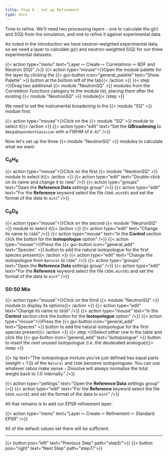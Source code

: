 ```yaml
---
title: Step 6 - Set up Refinement
type: docs
---
```



Time to refine. We'll need two processing layers - one to calculate the g(r) and S(Q) from the simulation, and one to refine it against experimental data.

As noted in the introduction we have neutron-weighted experimental data, so we need a layer to calculate g(r) and neutron-weighted S(Q) for our three experimental datasets:

{{< action type="menu" text="Layer &#8680; Create &#8680; Correlations &#8680; RDF and Neutron S(Q)" />}}
{{< action type="mouse">}}Open the module palette for the layer by clicking the {{< gui-button icon="general_palette" text="Show Palette" >}} button at the bottom left of the tab{{< /action >}}
{{< step >}}Drag two additional {{< module "NeutronSQ" >}} modules from the _Correlation Functions_ category to the module list, placing them after the existing {{< module "NeutronSQ" >}} module{{< /step >}}

We need to set the instrumental broadening in the {{< module "SQ" >}} module first:

{{< action type="mouse">}}Click on the {{< module "SQ" >}} module to select it{{< /action >}}
{{< action type="edit" text="Set the **QBroadening** to `OmegaDependentGaussian` with a FWHM of `0.02`" />}}

Now let's set up the three {{< module "NeutronSQ" >}} modules to calculate what we want:

### C<sub>6</sub>H<sub>6</sub>

{{< action type="mouse">}}Click on the first {{< module "NeutronSQ" >}} module to select it{{< /action >}}
{{< action type="edit" text="Double-click on its name and change it to `C6H6`" />}}
{{< action type="groups" text="Open the **Reference Data** settings group" />}}
{{< action type="edit" text="For the **Reference** keyword select the file `C6H6.mint01` and set the format of the data to `mint`" />}}


### C<sub>6</sub>D<sub>6</sub>

{{< action type="mouse">}}Click on the second {{< module "NeutronSQ" >}} module to select it{{< /action >}}
{{< action type="edit" text="Change its name to `C6D6`" />}}
{{< action type="mouse" text="In the **Control** section click the button for the **Isotopologue** option" />}}
{{< action type="mouse">}}Press the {{< gui-button icon="general_add" text="Species" >}} button to add the natural isotopologue for the first species present{{< /action >}}
{{< action type="edit" text="Change the isotopologue from `Natural` to `C6D6`" />}}
{{< action type="groups" text="Open the **Reference Data** settings group" />}}
{{< action type="edit" text="For the **Reference** keyword select the file `C6D6.mint01` and set the format of the data to `mint`" />}}

### 50:50 Mix

{{< action type="mouse">}}Click on the third {{< module "NeutronSQ" >}} module to display its options{{< /action >}}
{{< action type="edit" text="Change its name to `5050`" />}}
{{< action type="mouse" text="In the **Control** section click the button for the **Isotopologue** option" />}}
{{< action type="mouse">}}Press the {{< gui-button icon="general_add" text="Species" >}} button to add the natural isotopologue for the first species present{{< /action >}}
{{< step >}}Select either row in the table and click the {{< gui-button icon="general_add" text="Isotopologue" >}} button to insert the next unused isotopologue (i.e. the deuterated analogue){{< /step >}}

{{< tip text="The isotopologue mixture you've just defined has equal parts (weight = 1.0) of the `Natural` and `C6D6` benzene isotopologues. You can use whatever ratios make sense - Dissolve will always normalise the total weight back to 1.0 internally." />}}

{{< action type="settings" text="Open the **Reference Data** settings group" />}}
{{< action type="edit" text="For the **Reference** keyword select the file `5050.mint01` and set the format of the data to `mint`" />}}

All that remains is to add our EPSR refinement layer:

{{< action type="menu" text="Layer &#8680; Create &#8680; Refinement &#8680; Standard EPSR" />}}

All of the default values set there will be sufficient.


* * *
{{< button pos="left" text="Previous Step" path="step5/">}}
{{< button pos="right" text="Next Step" path="step7/">}}
